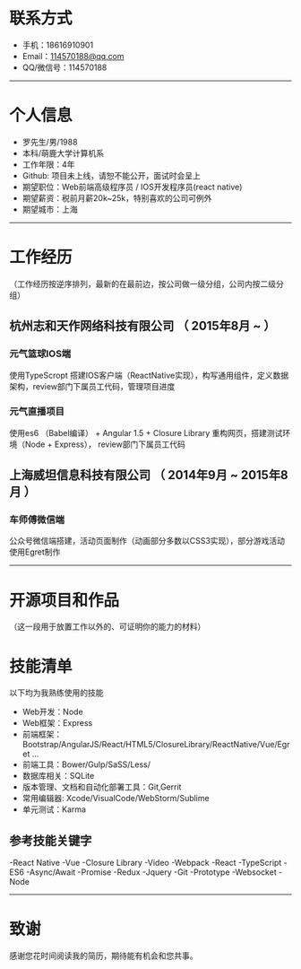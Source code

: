 # 联系方式
- 手机：18616910901
- Email：114570188@qq.com
- QQ/微信号：114570188

---

# 个人信息

 - 罗先生/男/1988 
 - 本科/萌鹿大学计算机系 
 - 工作年限：4年
 - Github: 项目未上线，请恕不能公开，面试时会呈上
 - 期望职位：Web前端高级程序员 / IOS开发程序员(react native)
 - 期望薪资：税前月薪20k~25k，特别喜欢的公司可例外
 - 期望城市：上海

---

# 工作经历
（工作经历按逆序排列，最新的在最前边，按公司做一级分组，公司内按二级分组）

## 杭州志和天作网络科技有限公司 （ 2015年8月 ~  ）

### 元气篮球IOS端
使用TypeScropt 搭建IOS客户端（ReactNative实现），构写通用组件，定义数据架构，review部门下属员工代码，管理项目进度


### 元气直播项目
使用es6 （Babel编译） + Angular 1.5 + Closure Library 重构网页，搭建测试环境（Node + Express）， review部门下属员工代码




 
## 上海威坦信息科技有限公司 （ 2014年9月 ~ 2015年8月 ）

### 车师傅微信端
公众号微信端搭建，活动页面制作（动画部分多数以CSS3实现），部分游戏活动使用Egret制作



---

# 开源项目和作品
（这一段用于放置工作以外的、可证明你的能力的材料）



# 技能清单


以下均为我熟练使用的技能

- Web开发：Node
- Web框架：Express
- 前端框架：Bootstrap/AngularJS/React/HTML5/ClosureLibrary/ReactNative/Vue/Egret ...
- 前端工具：Bower/Gulp/SaSS/Less/
- 数据库相关：SQLite
- 版本管理、文档和自动化部署工具：Git,Gerrit
- 常用编辑器: Xcode/VisualCode/WebStorm/Sublime
- 单元测试：Karma

## 参考技能关键字

-React Native
-Vue
-Closure Library
-Video
-Webpack
-React
-TypeScript
-ES6
-Async/Await
-Promise
-Redux
-Jquery
-Git
-Prototype
-Websocket
-Node





---

# 致谢
感谢您花时间阅读我的简历，期待能有机会和您共事。
